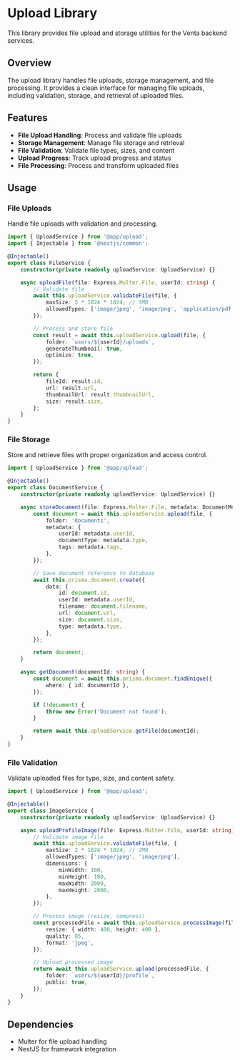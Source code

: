 # Upload Library

This library provides file upload and storage utilities for the Venta backend services.

## Overview

The upload library handles file uploads, storage management, and file processing. It provides a clean interface for managing file uploads, including validation, storage, and retrieval of uploaded files.

## Features

- **File Upload Handling**: Process and validate file uploads
- **Storage Management**: Manage file storage and retrieval
- **File Validation**: Validate file types, sizes, and content
- **Upload Progress**: Track upload progress and status
- **File Processing**: Process and transform uploaded files

## Usage

### File Uploads

Handle file uploads with validation and processing.

```typescript
import { UploadService } from '@app/upload';
import { Injectable } from '@nestjs/common';

@Injectable()
export class FileService {
	constructor(private readonly uploadService: UploadService) {}

	async uploadFile(file: Express.Multer.File, userId: string) {
		// Validate file
		await this.uploadService.validateFile(file, {
			maxSize: 5 * 1024 * 1024, // 5MB
			allowedTypes: ['image/jpeg', 'image/png', 'application/pdf'],
		});

		// Process and store file
		const result = await this.uploadService.upload(file, {
			folder: `users/${userId}/uploads`,
			generateThumbnail: true,
			optimize: true,
		});

		return {
			fileId: result.id,
			url: result.url,
			thumbnailUrl: result.thumbnailUrl,
			size: result.size,
		};
	}
}
```

### File Storage

Store and retrieve files with proper organization and access control.

```typescript
import { UploadService } from '@app/upload';

@Injectable()
export class DocumentService {
	constructor(private readonly uploadService: UploadService) {}

	async storeDocument(file: Express.Multer.File, metadata: DocumentMetadata) {
		const document = await this.uploadService.upload(file, {
			folder: 'documents',
			metadata: {
				userId: metadata.userId,
				documentType: metadata.type,
				tags: metadata.tags,
			},
		});

		// Save document reference to database
		await this.prisma.document.create({
			data: {
				id: document.id,
				userId: metadata.userId,
				filename: document.filename,
				url: document.url,
				size: document.size,
				type: metadata.type,
			},
		});

		return document;
	}

	async getDocument(documentId: string) {
		const document = await this.prisma.document.findUnique({
			where: { id: documentId },
		});

		if (!document) {
			throw new Error('Document not found');
		}

		return await this.uploadService.getFile(documentId);
	}
}
```

### File Validation

Validate uploaded files for type, size, and content safety.

```typescript
import { UploadService } from '@app/upload';

@Injectable()
export class ImageService {
	constructor(private readonly uploadService: UploadService) {}

	async uploadProfileImage(file: Express.Multer.File, userId: string) {
		// Validate image file
		await this.uploadService.validateFile(file, {
			maxSize: 2 * 1024 * 1024, // 2MB
			allowedTypes: ['image/jpeg', 'image/png'],
			dimensions: {
				minWidth: 100,
				minHeight: 100,
				maxWidth: 2000,
				maxHeight: 2000,
			},
		});

		// Process image (resize, compress)
		const processedFile = await this.uploadService.processImage(file, {
			resize: { width: 400, height: 400 },
			quality: 85,
			format: 'jpeg',
		});

		// Upload processed image
		return await this.uploadService.upload(processedFile, {
			folder: `users/${userId}/profile`,
			public: true,
		});
	}
}
```

## Dependencies

- Multer for file upload handling
- NestJS for framework integration
